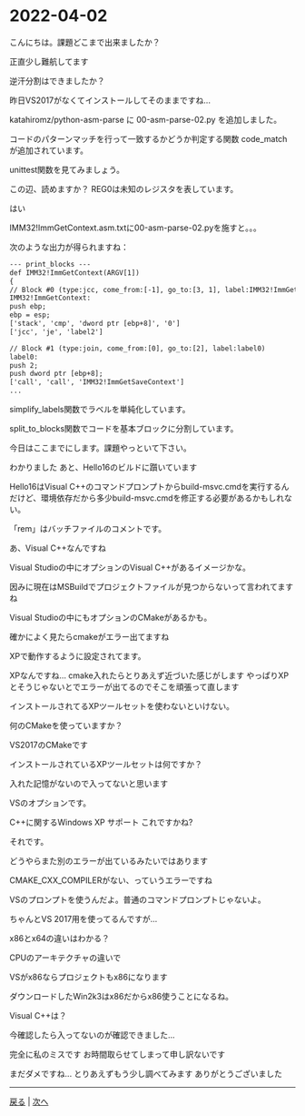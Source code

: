# 2022-04-02

こんにちは。課題どこまで出来ましたか？

正直少し難航してます

逆汗分割はできましたか？

昨日VS2017がなくてインストールしてそのままですね...

katahiromz/python-asm-parse に 00-asm-parse-02.py を追加しました。

コードのパターンマッチを行って一致するかどうか判定する関数 code_match が追加されています。

unittest関数を見てみましょう。

この辺、読めますか？ REG0は未知のレジスタを表しています。

はい

IMM32!ImmGetContext.asm.txtに00-asm-parse-02.pyを施すと。。。

次のような出力が得られますね：

```txt
--- print_blocks ---
def IMM32!ImmGetContext(ARGV[1])
{
// Block #0 (type:jcc, come_from:[-1], go_to:[3, 1], label:IMM32!ImmGetContext)
IMM32!ImmGetContext:
push ebp;
ebp = esp;
['stack', 'cmp', 'dword ptr [ebp+8]', '0']
['jcc', 'je', 'label2']

// Block #1 (type:join, come_from:[0], go_to:[2], label:label0)
label0:
push 2;
push dword ptr [ebp+8];
['call', 'call', 'IMM32!ImmGetSaveContext']
...
```

simplify_labels関数でラベルを単純化しています。

split_to_blocks関数でコードを基本ブロックに分割しています。

今日はここまでにします。課題やっといて下さい。

わかりました
あと、Hello16のビルドに躓いています

Hello16はVisual C++のコマンドプロンプトからbuild-msvc.cmdを実行するんだけど、環境依存だから多少build-msvc.cmdを修正する必要があるかもしれない。

「rem」はバッチファイルのコメントです。

あ、Visual C++なんですね

Visual Studioの中にオプションのVisual C++があるイメージかな。

因みに現在はMSBuildでプロジェクトファイルが見つからないって言われてますね

Visual Studioの中にもオプションのCMakeがあるかも。

確かによく見たらcmakeがエラー出てますね

XPで動作するように設定されてます。

XPなんですね...
cmake入れたらとりあえず近づいた感じがします
やっぱりXPとそうじゃないとでエラーが出てるのでそこを頑張って直します

インストールされてるXPツールセットを使わないといけない。

何のCMakeを使っていますか？

VS2017のCMakeです

インストールされているXPツールセットは何ですか？

入れた記憶がないので入ってないと思います

VSのオプションです。

C++に関するWindows XP サポート
これですかね?

それです。

どうやらまた別のエラーが出ているみたいではあります

CMAKE_CXX_COMPILERがない、っていうエラーですね

VSのプロンプトを使うんだよ。普通のコマンドプロンプトじゃないよ。

ちゃんとVS 2017用を使ってるんですが...

x86とx64の違いはわかる？

CPUのアーキテクチャの違いで

VSがx86ならプロジェクトもx86になります

ダウンロードしたWin2k3はx86だからx86使うことになるね。

Visual C++は？

今確認したら入ってないのが確認できました...

完全に私のミスです
お時間取らせてしまって申し訳ないです

まだダメですね...
とりあえずもう少し調べてみます
ありがとうございました

---

[戻る](2022-04-01.md) | [次へ](2022-04-04.md)
